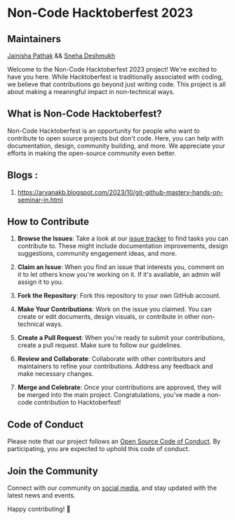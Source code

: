 # Non-Code Hacktoberfest 2023

## Maintainers

[Jainisha Pathak](https://github.com/JainishaPathak) && [Sneha Deshmukh](https://github.com/SnehaDeshmukh28)


Welcome to the Non-Code Hacktoberfest 2023 project! We're excited to have you here. While Hacktoberfest is traditionally associated with coding, we believe that contributions go beyond just writing code. This project is all about making a meaningful impact in non-technical ways.

## What is Non-Code Hacktoberfest?

Non-Code Hacktoberfest is an opportunity for people who want to contribute to open source projects but don't code. Here, you can help with documentation, design, community building, and more. We appreciate your efforts in making the open-source community even better.

## Blogs : 

1. https://aryanakb.blogspot.com/2023/10/git-github-mastery-hands-on-seminar-in.html

## How to Contribute

1. **Browse the Issues**: Take a look at our [issue tracker](https://github.com/CSI-DMCE-2023/NON-CODE-HacktoberFest-2023/issues) to find tasks you can contribute to. These might include documentation improvements, design suggestions, community engagement ideas, and more.

2. **Claim an Issue**: When you find an issue that interests you, comment on it to let others know you're working on it. If it's available, an admin will assign it to you.

3. **Fork the Repository**: Fork this repository to your own GitHub account.

4. **Make Your Contributions**: Work on the issue you claimed. You can create or edit documents, design visuals, or contribute in other non-technical ways.

5. **Create a Pull Request**: When you're ready to submit your contributions, create a pull request. Make sure to follow our guidelines.

6. **Review and Collaborate**: Collaborate with other contributors and maintainers to refine your contributions. Address any feedback and make necessary changes.

7. **Merge and Celebrate**: Once your contributions are approved, they will be merged into the main project. Congratulations, you've made a non-code contribution to Hacktoberfest!

## Code of Conduct

Please note that our project follows an [Open Source Code of Conduct](https://opensource.org/codeofconduct). By participating, you are expected to uphold this code of conduct.

## Join the Community

Connect with our community on [social media](https://www.instagram.com/csidmce/), and stay updated with the latest news and events.

Happy contributing! 🚀
